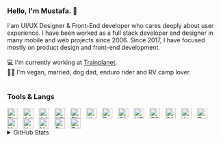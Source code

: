 ### Hello, I'm Mustafa. 👋
I'am UI/UX Designer & Front-End developer who cares deeply about user experience. I have been worked as a full stack developer and designer in many mobile and web projects since 2006. Since 2017, I have focused mostly on product design and front-end development. 
<br/><br/>:computer:	 I'm currently working at <a href="https://www.trainplanet.com" target="_blank">Trainplanet</a>. 
<br/>:raising_hand_man:	I'm vegan, married, dog dad, enduro rider and RV camp lover.

#
### Tools & Langs
<img alt="Figma" align="left" width="24px" style="padding-right:10px;" src="https://cdn.jsdelivr.net/gh/devicons/devicon/icons/figma/figma-original.svg" />
<img alt="Adobe XD" align="left" width="24px" style="padding-right:10px;" src="https://cdn.jsdelivr.net/gh/devicons/devicon/icons/xd/xd-plain.svg" />
<img alt="Adobe Photoshop" align="left" width="24px" style="padding-right:10px;" src="https://cdn.jsdelivr.net/gh/devicons/devicon/icons/photoshop/photoshop-plain.svg" />
<img alt="VS Code" align="left" width="24px" style="padding-right:10px;" src="https://cdn.jsdelivr.net/gh/devicons/devicon/icons/vscode/vscode-original.svg" />
<img alt="BitBucket" align="left" width="24px" style="padding-right:10px;" src="https://cdn.jsdelivr.net/gh/devicons/devicon/icons/bitbucket/bitbucket-original.svg" />
<img alt="Jira" align="left" width="24px" style="padding-right:10px;" src="https://cdn.jsdelivr.net/gh/devicons/devicon/icons/jira/jira-original.svg" />
<img alt="Docker" align="left" width="24px" style="padding-right:10px;" src="https://cdn.jsdelivr.net/gh/devicons/devicon/icons/docker/docker-plain.svg" />
<img alt="Git" align="left" width="24px" style="padding-right:10px;" src="https://cdn.jsdelivr.net/gh/devicons/devicon/icons/git/git-original.svg" />
<img alt="HTML" align="left" width="24px" style="padding-right:10px;" src="https://cdn.jsdelivr.net/gh/devicons/devicon/icons/html5/html5-original-wordmark.svg" />
<img alt="CSS" align="left" width="24px" style="padding-right:10px;" src="https://cdn.jsdelivr.net/gh/devicons/devicon/icons/css3/css3-original-wordmark.svg" />
<img alt="SASS" align="left" width="24px" style="padding-right:10px;" src="https://cdn.jsdelivr.net/gh/devicons/devicon/icons/sass/sass-original.svg" />
<img alt="Javascript" align="left" width="24px" style="padding-right:10px;" src="https://cdn.jsdelivr.net/gh/devicons/devicon/icons/javascript/javascript-original.svg" />
<img alt="Typescript" align="left" width="24px" style="padding-right:10px;" src="https://cdn.jsdelivr.net/gh/devicons/devicon/icons/typescript/typescript-original.svg" />
<img alt="VueJS" align="left" width="24px" style="padding-right:10px;" src="https://cdn.jsdelivr.net/gh/devicons/devicon/icons/vuejs/vuejs-original.svg" />
<img alt="Vuetify" align="left" width="24px" style="padding-right:10px;" src="https://cdn.jsdelivr.net/gh/devicons/devicon/icons/vuetify/vuetify-original.svg" />
<img alt="NuxtJS" align="left" width="24px" style="padding-right:10px;" src="https://cdn.jsdelivr.net/gh/devicons/devicon/icons/nuxtjs/nuxtjs-original.svg" />
<img alt="Bootstrap" align="left" width="24px" style="padding-right:10px;" src="https://cdn.jsdelivr.net/gh/devicons/devicon/icons/bootstrap/bootstrap-original.svg" />
<img alt="Tailwindcss" width="24px" style="padding-right:10px;" src="https://cdn.jsdelivr.net/gh/devicons/devicon/icons/tailwindcss/tailwindcss-plain.svg" />

<details>
<summary>GitHub Stats</summary>

![Anurag's GitHub stats](https://github-readme-stats.vercel.app/api?username=muguney&show_icons=true&theme=vue-dark)

</details>


